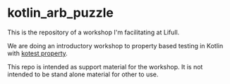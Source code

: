# kotlin_arb_puzzle

This is the repository of a workshop I'm facilitating at Lifull.

We are doing an introductory workshop to property based testing in Kotlin with
[kotest property](https://kotest.io/docs/proptest/property-based-testing.html).

This repo is intended as support material for the workshop. It is not intended to be stand alone material for other to use.
